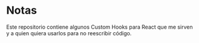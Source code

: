 # Notas

Este repositorio contiene algunos Custom Hooks para React que me sirven y a quien quiera usarlos para no reescribir código.